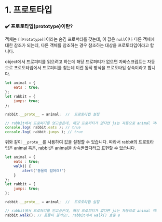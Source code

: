 # 1. 프로토타입

### ✔️ 프로토타입(prototype)이란?

객체는 `[[Prototype]]`이라는 숨김 프로퍼티를 갖는데, 이 값은 `null`이나 다른 객체에 대한 참조가 되는데, 다른 객체를 참조하는 경우 참조하는 대상을 프로토타입이라고 합니다.

object에서 프로퍼티를 읽으려고 하는데 해당 프로퍼티가 없으면 자바스크립트는 자동으로 프로토타입에서 프로퍼티를 찾는데 이런 동작 방식을 프로토타입 상속이라고 합니다.

```js
let animal = {
    eats : true;
};
let rabbit = {
    jumps: true;
};

rabbit.__proto__ = animal;  //  프로토타입 설정

// rabbit에서 프로퍼티를 얻고싶은데, 해당 프로퍼티가 없다면 js는 자동으로 animal 객체에서 프로퍼티를 얻음
console.log( rabbit.eats ); // true
console.log( rabbit.jumps ); // true
```

위와 같이 `__proto__`를 사용하여 값을 설정할 수 있습니다. 따라서 rabbit의 프로토타입은 animal 혹은, rabbit은 animal을 상속받았다라고 표현할 수 있습니다.

```js
let animal = {
    eats : true;
    walk() {
        alert("동물이 걸어요!")
    }
};
let rabbit = {
    jumps: true;
};

rabbit.__proto__ = animal;  //  프로토타입 설정

// rabbit에서 프로퍼티를 얻고싶은데, 해당 프로퍼티가 없다면 js는 자동으로 animal 객체에서 프로퍼티를 얻음
rabbit.walk(); // 동물이 걸어요!, rabbit에서 walk() 호출 o
```

